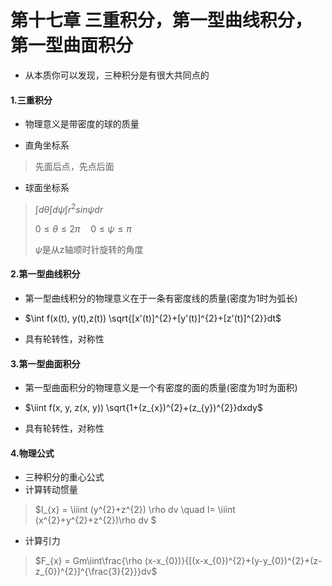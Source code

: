 # 第十七章 三重积分，第一型曲线积分，第一型曲面积分

* 从本质你可以发现，三种积分是有很大共同点的

#### 1.三重积分

* 物理意义是带密度的球的质量


*  直角坐标系

> 先面后点，先点后面

* 球面坐标系

> $\int d \theta \int d \psi \int r^{2}sin \psi dr$
>
> $0 \leq \theta \leq 2 \pi \quad 0 \leq \psi \leq \pi$ 
>
> $\psi​$是从z轴顺时针旋转的角度

#### 2.第一型曲线积分

* 第一型曲线积分的物理意义在于一条有密度线的质量(密度为1时为弧长)


* $\int f(x(t), y(t),z(t)) \sqrt{[x'(t)]^{2}+[y'(t)]^{2}+[z'(t)]^{2}}dt$
* 具有轮转性，对称性

#### 3.第一型曲面积分

* 第一型曲面积分的物理意义是一个有密度的面的质量(密度为1时为面积)


* $\iint f(x, y, z(x, y)) \sqrt{1+(z_{x})^{2}+(z_{y})^{2}}dxdy$
* 具有轮转性，对称性

#### 4.物理公式

* 三种积分的重心公式
* 计算转动惯量

> $I_{x} = \iiint (y^{2}+z^{2}) \rho dv \quad I= \iiint (x^{2}+y^{2}+z^{2})\rho dv $

* 计算引力

> $F_{x} = Gm\iint\frac{\rho (x-x_{0})}{[(x-x_{0})^{2}+(y-y_{0})^{2}+(z-z_{0})^{2}]^{\frac{3}{2}}}dv$